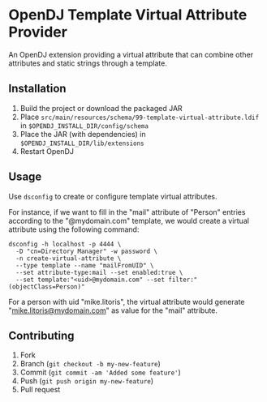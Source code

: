 # OpenDJ Template Virtual Attribute Provider
An OpenDJ extension providing a virtual attribute that can combine other attributes and static strings through a template.

## Installation
1. Build the project or download the packaged JAR
2. Place `src/main/resources/schema/99-template-virtual-attribute.ldif` in `$OPENDJ_INSTALL_DIR/config/schema`
3. Place the JAR (with dependencies) in `$OPENDJ_INSTALL_DIR/lib/extensions`
4. Restart OpenDJ

## Usage
Use `dsconfig` to create or configure template virtual attributes.

For instance, if we want to fill in the "mail" attribute of "Person" entries according to the "<uid>@mydomain.com" template, we would create a virtual attribute using the following command:

```
dsconfig -h localhost -p 4444 \
  -D "cn=Directory Manager" -w password \
  -n create-virtual-attribute \
  --type template --name "mailFromUID" \
  --set attribute-type:mail --set enabled:true \
  --set template:"<uid>@mydomain.com" --set filter:"(objectClass=Person)"
```

For a person with uid "mike.litoris", the virtual attribute would generate "mike.litoris@mydomain.com" as value for the "mail" attribute.

## Contributing
1. Fork
2. Branch (`git checkout -b my-new-feature`)
3. Commit (`git commit -am 'Added some feature'`)
4. Push (`git push origin my-new-feature`)
5. Pull request